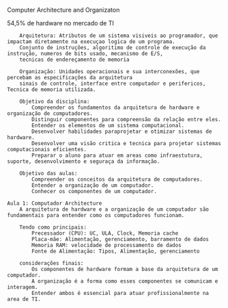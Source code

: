 Computer Architecture and Organizaton

54,5% de hardware no mercado de TI
        
        Arquitetura: Atributos de um sistema visiveis ao programador, que impactam diretamente na execuçao logica de um programa.
        Conjunto de instruções, algoritimo de controle de execução da instrução, numeros de bits usado, mecanismo de E/S,
        tecnicas de endereçamento de memoria 

        Organização: Unidades operacionais e sua interconexões, que percebam as especificações da arquitetura
        sinais de controle, interface entre computador e perifericos, Tecnica de memoria utilizada. 

        Objetivo da disciplina:
            Compreender os fundamentos da arquitetura de hardware e organização de computadores.
            Distinguir componentes para compreensão da relação entre eles.
            Entender os elementos de um sistema computacional.
            Desenvolver habilidades paraprojetar e otimizar sistemas de hardware.
            Desenvolver uma visão critica e tecnica para projetar sistemas computacionais eficientes.
            Preparar o aluno para atuar em areas como infraestutura, suporte, desenvolvimento e seguraça da informação.

        Objetivo das aulas:
            Compreender os conceitos da arquitetura de computadores. 
            Entender a organização de um computador.
            Conhecer os componentes de um computador.

    Aula 1: Computador Architecture
        A arquitetura de hardware e a organização de um computador são fundamentais para entender como os computadores funcionam.

        Tendo como principais:
            Precessador (CPU): UC, ULA, Clock, Memoria cache
            Placa-mãe: Alimentação, gerenciamento, barramento de dados
            Memoria RAM: velocidade de processamento de dados
            Fonte de Alimentação: Tipos, Alimentação, gerenciamento
        
        considerações finais: 
            Os componentes de hardware formam a base da arquitetura de um computador.
            A organização é a forma como esses componentes se comunicam e interagem.
            Entender ambos é essencial para atuar profissionalmente na area de TI.